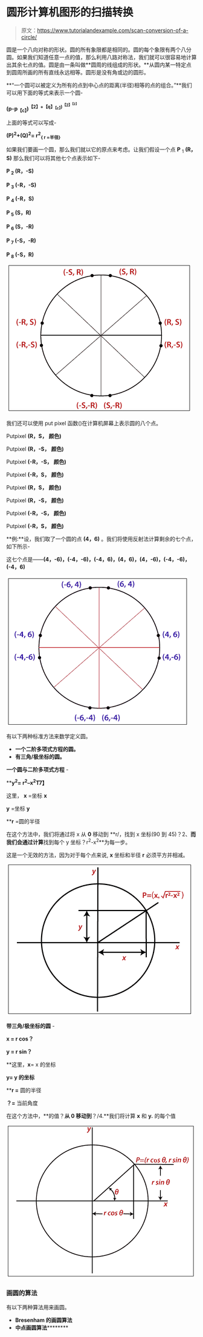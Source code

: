 # 圆形计算机图形的扫描转换

> 原文：<https://www.tutorialandexample.com/scan-conversion-of-a-circle/>

圆是一个八向对称的形状。圆的所有象限都是相同的。圆的每个象限有两个八分圆。如果我们知道任意一点的值，那么利用八路对称法，我们就可以很容易地计算出其余七点的值。圆是由一条叫做**圆周的线组成的形状。**从圆内某一特定点到圆周所画的所有直线永远相等。圆形是没有角或边的圆形。

**“一个圆可以被定义为所有的点到中心点的距离(半径)相等的点的组合。”**我们可以用下面的等式来表示一个圆-

**(p-p<sub>【c】</sub>)<sup>【2】+【q】<sub>【c】</sub>)<sup>【2】<sup>【2】</sup></sup></sup>**

上面的等式可以写成-

**(P)<sup>2</sup>+(Q)<sup>2</sup>= r<sup>2</sup><sub>{ r =半径}</sub>**

如果我们要画一个圆，那么我们就以它的原点来考虑。让我们假设一个点 **P** <sub>1</sub> **(R，S)** 那么我们可以将其他七个点表示如下-

**P <sub>2</sub> (R，-S)**

**P <sub>3</sub> (-R，-S)**

**P <sub>4</sub> (-R，S)**

**P <sub>5</sub> (S，R)**

**P <sub>6</sub> (S，-R)**

**P <sub>7</sub> (-S，-R)**

**P <sub>8</sub> (-S，R)**

![Scan Conversion of a Circle](img/6e44d705463253d6c91c3e070cb7e458.png)

我们还可以使用 put pixel 函数()在计算机屏幕上表示圆的八个点。

Putpixel **(R，S，** **颜色)**

Putpixel **(R，-S，** **颜色)**

Putpixel **(-R，-S，** **颜色)**

Putpixel **(-R，S，** **颜色)**

Putpixel **(R，S，** **颜色)**

Putpixel **(R，-S，** **颜色)**

Putpixel **(-R，-S，** **颜色)**

Putpixel **(-R，S，** **颜色)**

**例:**设，我们取了一个圆的点 **(4，6)** 。我们将使用反射法计算剩余的七个点，如下所示-

这七个点是——**(4，-6)，(-4，-6)，(-4，6)，(4，6)，(4，-6)，(-4，-6)，(-4，6)**

![Scan Conversion of a Circle](img/741b8406a3e8ffbe03b3c44f4b93d395.png)

有以下两种标准方法来数学定义圆。

*   **一个二阶多项式方程的圆。**
*   **有三角/极坐标的圆。**

**一个圆与二阶多项式方程** -

 ****y<sup>2</sup>= r<sup>2</sup>–x<sup>2</sup>T7】**

这里， **x** =坐标 **x**

**y** =坐标 **y**

 ****r** =圆的半径

在这个方法中，我们将通过将 x 从 **0** 移动到 **r/，找到 x 坐标(90 到 45)？2、**而我们会通过计算**找到每个 y 坐标？r<sup>2</sup>-x<sup>2</sup>**为每一步。

这是一个无效的方法，因为对于每个点来说, **x** 坐标和半径 **r** 必须平方并相减。

![Scan Conversion of a Circle](img/5f3d6c234913dfa1edadb68603d2f987.png)

**带三角/极坐标的圆** -

**x = r cos？**

**y = r sin？**

 **这里，**x**= x 的坐标

****y**= y 的坐标**

 ****r =** 圆的半径

**？=** 当前角度

在这个方法中，**的值？**从 0 移动到**？/4.**我们将计算 **x** 和 **y.** 的每个值

![Scan Conversion of a Circle](img/2871e04266b72a67acc22de481585290.png)

### 画圆的算法

有以下两种算法用来画圆。

*   **Bresenham 的画圆算法**
*   **中点画圆算法**********